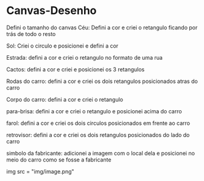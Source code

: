 # Canvas-Desenho

Defini o tamanho do canvas
Céu: Defini a cor e criei o retangulo ficando por trás de todo o resto

Sol: Criei o circulo e posicionei e defini a cor

Estrada: defini a cor e criei o retangulo no formato de uma rua

Cactos: defini a cor e criei e posicionei os 3 retangulos

Rodas do carro: defini a cor e criei os dois retangulos posicionados atras do carro

Corpo do carro: defini a cor e criei o retangulo

para-brisa: defini a cor e criei o retangulo e posicionei acima do carro

farol: defini a cor e criei os dois circulos posicionados em frente ao carro

retrovisor: defini a cor e criei os dois retangulos posicionados do lado do carro

simbolo da fabricante: adicionei a imagem com o local dela e posicionei no meio do carro como se fosse a fabricante

img src = "img/image.png"
